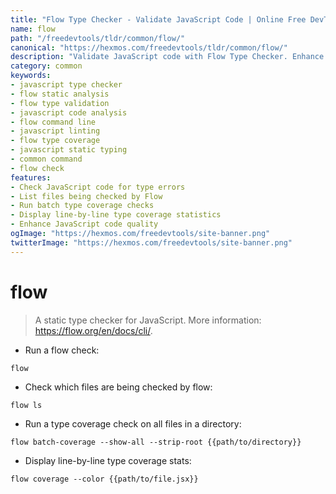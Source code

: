 ```yaml
---
title: "Flow Type Checker - Validate JavaScript Code | Online Free DevTools by Hexmos"
name: flow
path: "/freedevtools/tldr/common/flow/"
canonical: "https://hexmos.com/freedevtools/tldr/common/flow/"
description: "Validate JavaScript code with Flow Type Checker. Enhance code quality and catch errors early with static typing. Free online tool, no registration required."
category: common
keywords:
- javascript type checker
- flow static analysis
- flow type validation
- javascript code analysis
- flow command line
- javascript linting
- flow type coverage
- javascript static typing
- common command
- flow check
features:
- Check JavaScript code for type errors
- List files being checked by Flow
- Run batch type coverage checks
- Display line-by-line type coverage statistics
- Enhance JavaScript code quality
ogImage: "https://hexmos.com/freedevtools/site-banner.png"
twitterImage: "https://hexmos.com/freedevtools/site-banner.png"
---
```


# flow

> A static type checker for JavaScript.
> More information: <https://flow.org/en/docs/cli/>.

- Run a flow check:

`flow`

- Check which files are being checked by flow:

`flow ls`

- Run a type coverage check on all files in a directory:

`flow batch-coverage --show-all --strip-root {{path/to/directory}}`

- Display line-by-line type coverage stats:

`flow coverage --color {{path/to/file.jsx}}`
